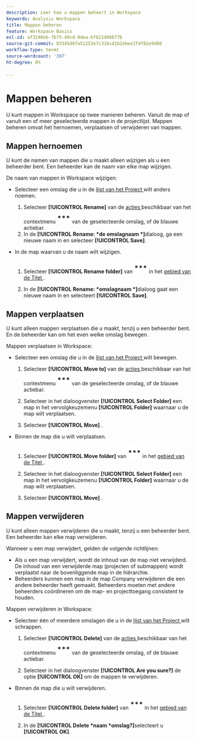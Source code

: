 ```yaml
---
description: Leer hoe u mappen beheert in Workspace
keywords: Analysis Workspace
title: Mappen beheren
feature: Workspace Basics
exl-id: af3248eb-7b75-49cd-9dea-bf621d06677b
source-git-commit: 83345d6fa51253e7c316cd1b2ebee2f4f82e9d00
workflow-type: tm+mt
source-wordcount: '397'
ht-degree: 0%

---
```


# Mappen beheren

U kunt mappen in Workspace op twee manieren beheren. Vanuit de map of vanuit een of meer geselecteerde mappen in de projectlijst. Mappen beheren omvat het hernoemen, verplaatsen of verwijderen van mappen.

## Mappen hernoemen

U kunt de namen van mappen die u maakt alleen wijzigen als u een beheerder bent. Een beheerder kan de naam van elke map wijzigen.

De naam van mappen in Workspace wijzigen:

* Selecteer een omslag die u in de [ lijst van het Project ](/help/analyze/analysis-workspace/build-workspace-project/freeform-overview.md#project-list) wilt anders noemen.

   1. Selecteer **[!UICONTROL Rename]** van de [ acties ](/help/analyze/analysis-workspace/build-workspace-project/freeform-overview.md#actions) beschikbaar van het contextmenu ![ Meer ](/help/assets/icons/More.svg) van de geselecteerde omslag, of de blauwe actiebar.
   1. In de **[!UICONTROL Rename: *de omslagnaam *]**&#x200B;dialoog, ga een nieuwe naam in en selecteer **[!UICONTROL Save]**.

* In de map waarvan u de naam wilt wijzigen.

   1. Selecteer **[!UICONTROL Rename folder]** van ![ Meer ](/help/assets/icons/More.svg) in het [ gebied van de Titel ](/help/analyze/analysis-workspace/build-workspace-project/freeform-overview.md#title-area).

   1. In de **[!UICONTROL Rename: *omslagnaam *]**&#x200B;dialoog gaat een nieuwe naam in en selecteert **[!UICONTROL Save]**.


## Mappen verplaatsen

U kunt alleen mappen verplaatsen die u maakt, tenzij u een beheerder bent. En de beheerder kan om het even welke omslag bewegen.

Mappen verplaatsen in Workspace:

* Selecteer een omslag die u in de [ lijst van het Project ](/help/analyze/analysis-workspace/build-workspace-project/freeform-overview.md#project-list) wilt bewegen.

   1. Selecteer **[!UICONTROL Move to]** van de [ acties ](/help/analyze/analysis-workspace/build-workspace-project/freeform-overview.md#actions) beschikbaar van het contextmenu ![ Meer ](/help/assets/icons/More.svg) van de geselecteerde omslag, of de blauwe actiebar.
   1. Selecteer in het dialoogvenster **[!UICONTROL Select Folder]** een map in het vervolgkeuzemenu **[!UICONTROL Folder]** waarnaar u de map wilt verplaatsen.

   1. Selecteer **[!UICONTROL Move]** .

* Binnen de map die u wilt verplaatsen.

   1. Selecteer **[!UICONTROL Move folder]** van ![ Meer ](/help/assets/icons/More.svg) in het [ gebied van de Titel ](/help/analyze/analysis-workspace/build-workspace-project/freeform-overview.md#title-area).

   1. Selecteer in het dialoogvenster **[!UICONTROL Select Folder]** een map in het vervolgkeuzemenu **[!UICONTROL Folder]** waarnaar u de map wilt verplaatsen.

   1. Selecteer **[!UICONTROL Move]** .


## Mappen verwijderen

U kunt alleen mappen verwijderen die u maakt, tenzij u een beheerder bent. Een beheerder kan elke map verwijderen.

Wanneer u een map verwijdert, gelden de volgende richtlijnen:

* Als u een map verwijdert, wordt de inhoud van de map niet verwijderd. De inhoud van een verwijderde map (projecten of submappen) wordt verplaatst naar de bovenliggende map in de hiërarchie.
* Beheerders kunnen een map in de map Company verwijderen die een andere beheerder heeft gemaakt. Beheerders moeten met andere beheerders coördineren om de map- en projecttoegang consistent te houden.

Mappen verwijderen in Workspace:

* Selecteer één of meerdere omslagen die u in de [ lijst van het Project ](/help/analyze/analysis-workspace/build-workspace-project/freeform-overview.md#project-list) wilt schrappen.

   1. Selecteer **[!UICONTROL Delete]** van de [ acties ](/help/analyze/analysis-workspace/build-workspace-project/freeform-overview.md#actions) beschikbaar van het contextmenu ![ Meer ](/help/assets/icons/More.svg) van de geselecteerde omslag, of de blauwe actiebar.

   1. Selecteer in het dialoogvenster **[!UICONTROL Are you sure?]** de optie **[!UICONTROL OK]** om de mappen te verwijderen.

* Binnen de map die u wilt verwijderen.

   1. Selecteer **[!UICONTROL Delete folder]** van ![ Meer ](/help/assets/icons/More.svg) in het [ gebied van de Titel ](/help/analyze/analysis-workspace/build-workspace-project/freeform-overview.md#title-area).

   1. In de **[!UICONTROL Delete *naam *omslag?]**&#x200B;selecteert u **[!UICONTROL OK]**.


<!-- 
# Delete Folders 

You can delete folders that you create.

**Guidelines**

*  Deleting a folder does not delete the contents of the folder. The contents of a deleted folder (projects or sub-folders) are moved to the immediate folder above in the folder hierarchy.
*  Admins can delete a folder within the Company folder that another admin created. Admins may need to coordinate with other Admins to keep folder and project access consistent. See [About Folders in Analytics](/help/analyze/analysis-workspace/build-workspace-project/workspace-folders/about-folders.md)

To delete a folder

1.  Click the **…** ellipsis icon in the top-right.

    ![](/help/analyze/analysis-workspace/build-workspace-project/assets/select-delete-folder.png)
 
2.  Select **Delete folder**.
 
    A confirmation notification indicates that the folder was deleted.

    ![](/help/analyze/analysis-workspace/build-workspace-project/assets/deleted-folder.png)

-->